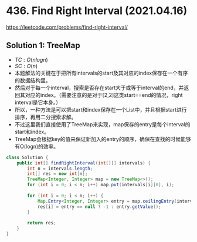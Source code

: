 # 436. Find Right Interval (2021.04.16)

https://leetcode.com/problems/find-right-interval/

## Solution 1: TreeMap

- $TC:O(nlogn)$
- $SC:O(n)$
- 本题解法的关键在于把所有intervals的start及其对应的index保存在一个有序的数据结构里。
- 然后对于每一个interval，搜索是否存在start大于或等于interval的end，并返回其对应的index。（需要注意的是对于[2,2]这类start==end的情况，right interval是它本身。）
- 所以，一种方法是可以把start和index保存在一个List中，并且根据start进行排序，再用二分搜索求解。
- 不过这里我们直接使用了TreeMap来实现，map保存的entry是每个interval的start和index。
- TreeMap会根据key的值来保证新加入的entry的顺序，确保在查找的时候能够有O(logn)的效率。

```java
class Solution {
    public int[] findRightInterval(int[][] intervals) {
        int n = intervals.length;
        int[] res = new int[n];
        TreeMap<Integer, Integer> map = new TreeMap<>();
        for (int i = 0; i < n; i++) map.put(intervals[i][0], i);
        
        for (int i = 0; i < n; i++) {
            Map.Entry<Integer, Integer> entry = map.ceilingEntry(intervals[i][1]);
            res[i] = entry == null ? -1 : entry.getValue();
        }
        
        return res;
    }
}
```